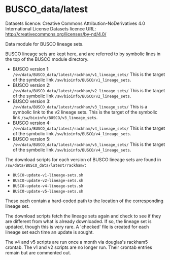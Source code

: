 BUSCO_data/latest
=================

Datasets licence: Creative Commons Attribution-NoDerivatives 4.0 International License
Datasets licence URL: <http://creativecommons.org/licenses/by-nd/4.0/>

Data module for BUSCO lineage sets.

BUSCO lineage sets are kept here, and are referred to by symbolic lines in the
top of the BUSCO module directory. 

* BUSCO version 1: `/sw/data/BUSCO_data/latest/rackham/v1_lineage_sets/`
    This is the target of the symbolic link `/sw/bioinfo/BUSCO/v1_lineage_sets`.
* BUSCO version 2: `/sw/data/BUSCO_data/latest/rackham/v2_lineage_sets/`
    This is the target of the symbolic link `/sw/bioinfo/BUSCO/v2_lineage_sets`.
* BUSCO version 3: `/sw/data/BUSCO_data/latest/rackham/v3_lineage_sets/`
    This is a symbolic link to the v2 lineage sets.
    This is the target of the symbolic link `/sw/bioinfo/BUSCO/v3_lineage_sets`.
* BUSCO version 4: `/sw/data/BUSCO_data/latest/rackham/v4_lineage_sets/`
    This is the target of the symbolic link `/sw/bioinfo/BUSCO/v4_lineage_sets`.
* BUSCO version 5: `/sw/data/BUSCO_data/latest/rackham/v5_lineage_sets/`
    This is the target of the symbolic link `/sw/bioinfo/BUSCO/v4_lineage_sets`.

The download scripts for each version of BUSCO lineage sets are found in 
`/sw/data/BUSCO_data/latest/rackham/`:

* `BUSCO-update-v1-lineage-sets.sh`
* `BUSCO-update-v2-lineage-sets.sh`
* `BUSCO-update-v4-lineage-sets.sh`
* `BUSCO-update-v5-lineage-sets.sh`

These each contain a hard-coded path to the location of the corresponding
lineage set.

The download scripts fetch the lineage sets again and check to see if they are
different from what is already downloaded.  If so, the lineage set is updated,
though this is very rare.  A 'checked' file is created for each lineage set
each time an update is sought.

The v4 and v5 scripts are run once a month via douglas's rackham5 crontab. The
v1 and v2 scripts are no longer run. Their crontab entries remain but are
commented out.


